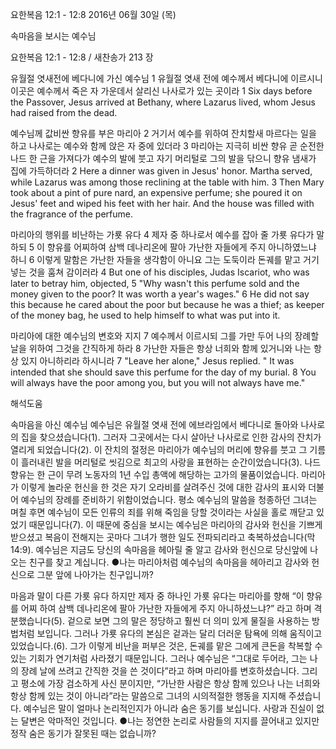 요한복음 12:1 - 12:8 
2016년 06월 30일 (목)

속마음을 보시는 예수님



요한복음 12:1 - 12:8 / 새찬송가 213 장


유월절 엿새전에 베다니에 가신 예수님 
1 유월절 엿새 전에 예수께서 베다니에 이르시니 이곳은 예수께서 죽은 자 가운데서 살리신 나사로가 있는 곳이라 
1 Six days before the Passover, Jesus arrived at Bethany, where Lazarus lived, whom Jesus had raised from the dead.  

예수님께 값비싼 향유를 부은 마리아 
2 거기서 예수를 위하여 잔치할새 마르다는 일을 하고 나사로는 예수와 함께 앉은 자 중에 있더라 3 마리아는 지극히 비싼 향유 곧 순전한 나드 한 근을 가져다가 예수의 발에 붓고 자기 머리털로 그의 발을 닦으니 향유 냄새가 집에 가득하더라 
2 Here a dinner was given in Jesus' honor. Martha served, while Lazarus was among those reclining at the table with him. 3 Then Mary took about a pint of pure nard, an expensive perfume; she poured it on Jesus' feet and wiped his feet with her hair. And the house was filled with the fragrance of the perfume. 

마리아의 행위를 비난하는 가룟 유다
4 제자 중 하나로서 예수를 잡아 줄 가룟 유다가 말하되 5 이 향유를 어찌하여 삼백 데나리온에 팔아 가난한 자들에게 주지 아니하였느냐 하니 6 이렇게 말함은 가난한 자들을 생각함이 아니요 그는 도둑이라 돈궤를 맡고 거기 넣는 것을 훔쳐 감이러라 
4 But one of his disciples, Judas Iscariot, who was later to betray him, objected, 5 "Why wasn't this perfume sold and the money given to the poor? It was worth a year's wages." 6 He did not say this because he cared about the poor but because he was a thief; as keeper of the money bag, he used to help himself to what was put into it. 

마리아에 대한 예수님의 변호와 지지 
7 예수께서 이르시되 그를 가만 두어 나의 장례할 날을 위하여 그것을 간직하게 하라 8 가난한 자들은 항상 너희와 함께 있거니와 나는 항상 있지 아니하리라 하시니라 
7 "Leave her alone," Jesus replied. " It was intended that she should save this perfume for the day of my burial. 8 You will always have the poor among you, but you will not always have me."

해석도움





속마음을 아신 예수님
예수님은 유월절 엿새 전에 에브라임에서 베다니로 돌아와 나사로의 집을 찾으셨습니다(1). 그러자 그곳에서는 다시 살아난 나사로로 인한 감사의 잔치가 열리게 되었습니다(2). 이 잔치의 절정은 마리아가 예수님의 머리에 향유를 붓고 그 기름이 흘러내린 발을 머리털로 씻김으로 최고의 사랑을 표현하는 순간이었습니다(3). 나드 향유는 한 근이 무려 노동자의 1년 수입 총액에 해당하는 고가의 물품이었습니다. 마리아가 이렇게 놀라운 헌신을 한 것은 자기 오라비를 살려주신 것에 대한 감사의 표시와 더불어 예수님의 장례를 준비하기 위함이었습니다. 평소 예수님의 말씀을 청종하던 그녀는 며칠 후면 예수님이 모든 인류의 죄를 위해 죽임을 당할 것이라는 사실을 홀로 깨닫고 있었기 때문입니다(7). 이 때문에 중심을 보시는 예수님은 마리아의 감사와 헌신을 기쁘게 받으셨고 복음이 전해지는 곳마다 그녀가 행한 일도 전파되리라고 축복하셨습니다(막14:9). 예수님은 지금도 당신의 속마음을 헤아릴 줄 알고 감사와 헌신으로 당신앞에 나오는 친구를 찾고 계십니다. 
●나는 마리아처럼 예수님의 속마음을 헤아리고 감사와 헌신으로 그분 앞에 나아가는 친구입니까?

마음과 말이 다른 가룟 유다
하지만 제자 중 하나인 가룟 유다는 마리아를 향해 “이 향유를 어찌 하여 삼백 데나리온에 팔아 가난한 자들에게 주지 아니하셨느냐?” 라고 하며 격분했습니다(5). 겉으로 보면 그의 말은 정당하고 훨씬 더 의미 있게 물질을 사용하는 방법처럼 보입니다. 그러나 가룟 유다의 본심은 겉과는 달리 더러운 탐욕에 의해 움직이고 있었습니다.(6). 그가 이렇게 비난을 퍼부은 것은, 돈궤를 맡은 그에게 큰돈을 착복할 수 있는 기회가 연기처럼 사라졌기 때문입니다. 그러나 예수님은 “그대로 두어라, 그는 나의 장례 날에 쓰려고 간직한 것을 쓴 것이다”라고 하며 마리아를 변호하셨습니다. 그리고 평소에 가장 검소하게 사신 분이지만, “가난한 사람은 항상 함께 있으나 나는 너희와 항상 함께 있는 것이 아니라”라는 말씀으로 그녀의 시의적절한 행동을 지지해 주셨습니다. 예수님은 말이 얼마나 논리적인지가 아니라 숨은 동기를 보십니다. 사랑과 진실이 없는 달변은 악마적인 것입니다.
●나는 정연한 논리로 사람들의 지지를 끌어내고 있지만 정작 숨은 동기가 잘못된 때는 없습니까?
